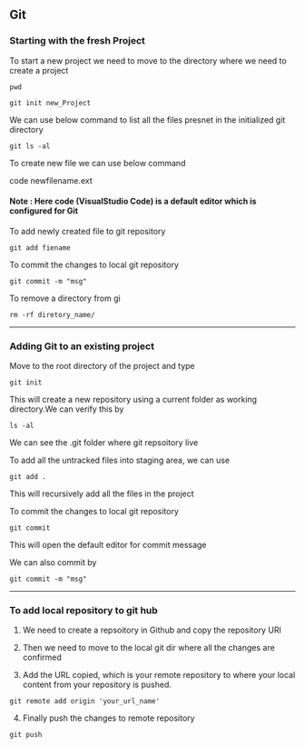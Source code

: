 ## **Git**

### **Starting with the fresh Project**

To start a new project we need to move to the directory where we need to create a project 

`pwd`

`git init new_Project`

We can use below command to list all the files presnet in the initialized git directory

`git ls -al`

To create new file we can use below command

code newfilename.ext

#### Note : Here code (VisualStudio Code) is a default editor which is configured for Git

To add newly created file to git repository

`git add fiename`

To commit the changes to local git repository 

`git commit -m "msg"`

To remove a directory from gi

`rm -rf diretory_name/`

---

###  **Adding Git to an existing project**

Move to the root directory of the project  and type

 `git init`

This will create a new repository using a current folder as working directory.We can verify this by 

`ls -al`

We can see the .git folder where git repsoitory live

To add all the untracked files into staging area, we can use

`git add .`

This will recursively add  all the  files in the project

To commit the changes to local git repository 

`git commit`

This will open the default editor for commit message

We can also commit by 

`git commit -m "msg"`

---

### **To add local repository to git hub**


1. We need to create a repsoitory in Github  and copy the repository URl

2. Then we need to move to the local git dir where all the changes are confirmed

3. Add the URL copied, which is your remote repository to where your local content from your repository is pushed.

`git remote add origin 'your_url_name'`

4. Finally push the changes to remote repository

`git push`














